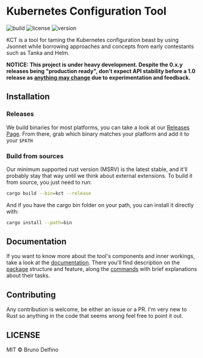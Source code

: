 # Kubernetes Configuration Tool

![build](https://img.shields.io/github/actions/workflow/status/bruno-delfino1995/kct/lints.yml?branch=main&style=flat-square)
![license](https://img.shields.io/github/license/bruno-delfino1995/kct?style=flat-square)
![version](https://img.shields.io/github/v/release/bruno-delfino1995/kct?style=flat-square)

KCT is a tool for taming the Kubernetes configuration beast by using Jsonnet while borrowing approaches and concepts from early contestants such as Tanka and Helm.

**NOTICE: This project is under heavy development. Despite the 0.x.y releases being "production ready", don't expect API stability before a 1.0 release as [anything may change](https://semver.org/#spec-item-4) due to experimentation and feedback.**

## Installation

### Releases

We build binaries for most platforms, you can take a look at our [Releases Page](https://github.com/bruno-delfino1995/kct/releases). From there, grab which binary matches your platform and add it to your `$PATH`

### Build from sources

Our minimum supported rust version (MSRV) is the latest stable, and it'll probably stay that way until we think about external extensions. To build it from source, you just need to run:

``` sh
cargo build --bin=kct --release
```

And if you have the cargo bin folder on your path, you can install it directly with:

``` sh
cargo install --path=bin
```

## Documentation

If you want to know more about the tool's components and inner workings, take a look at the [documentation](./docs/index.md). There you'll find description on the [package](./docs/kcp.md) structure and feature, along the [commands](./docs/usage.md) with brief explanations about their tasks.

## Contributing

Any contribution is welcome, be either an issue or a PR. I'm very new to Rust so anything in the code that seems wrong feel free to point it out.

## LICENSE

MIT © Bruno Delfino

